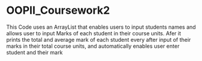 # OOPII_Coursework2
This Code uses an ArrayList that enables users to input students names and allows user to input Marks of each student in their course units.
Afer it prints the total and average mark of each student every after input of their marks in their total  course units, and automatically enables user enter student and their mark
